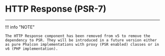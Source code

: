 # HTTP Response (PSR-7)
- - -

!!! info "NOTE"

    The HTTP Response component has been removed from v5 to remove the dependency to PSR. They will be introduced in a future version either as pure Phalcon implementations with proxy (PSR enabled) classes or in v6 (PHP implementation).
